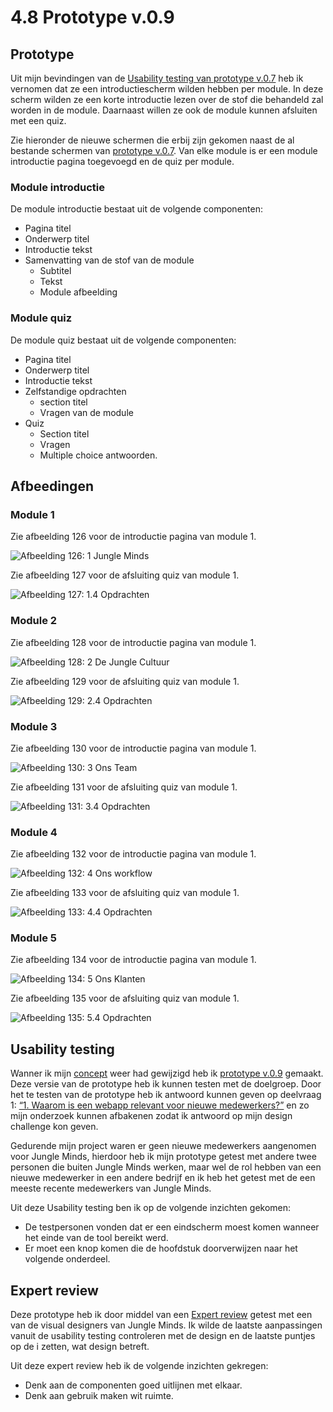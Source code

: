 # 4.8 Prototype v.0.9

## Prototype

Uit mijn bevindingen van de [Usability testing van prototype v.0.7](../6.5-prototype-tests/6.5.5-usability-testing-v.0.7.md) heb ik vernomen dat ze een introductiescherm wilden hebben per module. In deze scherm wilden ze een korte introductie lezen over de stof die behandeld zal worden in de module. Daarnaast willen ze ook de module kunnen afsluiten met een quiz.

Zie hieronder de nieuwe schermen die erbij zijn gekomen naast de al bestande schermen van [prototype v.0.7](4.6-prototype-v.0.7.md). Van elke module is er een module introductie pagina toegevoegd en de quiz per module.

### Module introductie

De module introductie bestaat uit de volgende componenten:

* Pagina titel
* Onderwerp titel
* Introductie tekst
* Samenvatting van de stof van de module
  * Subtitel
  * Tekst
  * Module afbeelding

### Module quiz

De module quiz bestaat uit de volgende componenten:

* Pagina titel
* Onderwerp titel
* Introductie tekst
* Zelfstandige opdrachten
  * section titel
  * Vragen van de module
* Quiz 
  * Section titel
  * Vragen 
  * Multiple choice antwoorden.

## Afbeedingen

### Module 1

Zie afbeelding 126 voor de introductie pagina van module 1.

![Afbeelding 126: 1 Jungle Minds](../.gitbook/assets/module-1.png)

Zie afbeelding 127 voor de afsluiting quiz van module 1.

![Afbeelding 127: 1.4 Opdrachten](../.gitbook/assets/module-1.4.png)

### Module 2

Zie afbeelding 128 voor de introductie pagina van module 1.

![Afbeelding 128: 2 De Jungle Cultuur](../.gitbook/assets/module-2.png)

Zie afbeelding 129 voor de afsluiting quiz van module 1.

![Afbeelding 129: 2.4 Opdrachten](../.gitbook/assets/module-2.4.png)

### Module 3

Zie afbeelding 130 voor de introductie pagina van module 1.

![Afbeelding 130: 3 Ons Team](../.gitbook/assets/module-3.png)

Zie afbeelding 131 voor de afsluiting quiz van module 1.

![Afbeelding 131: 3.4 Opdrachten](../.gitbook/assets/module-3.4%20%281%29.png)

### Module 4

Zie afbeelding 132 voor de introductie pagina van module 1.

![Afbeelding 132: 4 Ons workflow](../.gitbook/assets/module-4%20%281%29.jpg)

Zie afbeelding 133 voor de afsluiting quiz van module 1.

![Afbeelding 133: 4.4 Opdrachten](../.gitbook/assets/module-4.4%20%281%29.jpg)

### Module 5

Zie afbeelding 134 voor de introductie pagina van module 1.

![Afbeelding 134: 5 Ons Klanten](../.gitbook/assets/module-5%20%281%29.jpg)

Zie afbeelding 135 voor de afsluiting quiz van module 1.

![Afbeelding 135: 5.4 Opdrachten](../.gitbook/assets/module-5.4%20%281%29.jpg)

## Usability testing

Wanner ik mijn [concept](../3.-concept/3.5-het-concept.md#versie-0-7-greater-than) weer had gewijzigd heb ik [prototype v.0.9](4.7-prototype-v.0.9.md) gemaakt. Deze versie van de prototype heb ik kunnen testen met de doelgroep. Door het te testen van de prototype heb ik antwoord kunnen geven op deelvraag 1: [“1. Waarom is een webapp relevant voor nieuwe medewerkers?”](../1.-introductie/1.4-onderzoeksvragen.md#deelvraag-1-1) en zo mijn onderzoek kunnen afbakenen zodat ik antwoord op mijn design challenge kon geven.

Gedurende mijn project waren er geen nieuwe medewerkers aangenomen voor Jungle Minds, hierdoor heb ik mijn prototype getest met andere twee personen die buiten Jungle Minds werken, maar wel de rol hebben van een nieuwe medewerker in een andere bedrijf en ik heb het getest met de een meeste recente medewerkers van Jungle Minds. 

Uit deze Usability testing ben ik op de volgende inzichten gekomen:

* De testpersonen vonden dat er een eindscherm moest komen wanneer het einde van de tool bereikt werd.
* Er moet een knop komen die de hoofdstuk doorverwijzen naar het volgende onderdeel.

## Expert review

Deze prototype heb ik door middel van een [Expert review](../6.5-prototype-tests/6.5.4-expert-review-v0.5.md) getest met een van de visual designers van Jungle Minds. Ik wilde de laatste aanpassingen vanuit de usability testing controleren met de design en de laatste puntjes op de i zetten, wat design betreft.

Uit deze expert review heb ik de volgende inzichten gekregen:

* Denk aan de componenten goed uitlijnen met elkaar.
* Denk aan gebruik maken wit ruimte.





